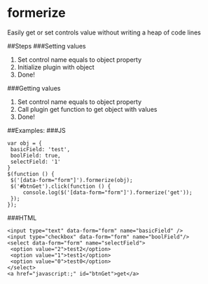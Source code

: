 # formerize

Easily get or set controls value without writing a heap of code lines

##Steps
###Setting values
1. Set control name equals to object property
2. Initialize plugin with object
3. Done!

###Getting values
1. Set control name equals to object property
2. Call plugin get function to get object with values
3. Done!

##Examples:
###JS
```
var obj = {
 basicField: 'test',
 boolField: true,
 selectField: '1'
}
$(function () {
 $('[data-form="form"]').formerize(obj);
 $('#btnGet').click(function () {
     console.log($('[data-form="form"]').formerize('get'));
 });
});
```
###HTML
```
<input type="text" data-form="form" name="basicField" />
<input type="checkbox" data-form="form" name="boolField"/>
<select data-form="form" name="selectField">
 <option value="2">test2</option>
 <option value="1">test1</option>
 <option value="0">test0</option>
</select>
<a href="javascript:;" id="btnGet">get</a>
```
